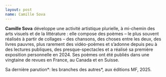 ```yaml
---
layout: post
name: Camille Sova
---
```

**Camille Sova** développe une activité artistique plurielle, à mi-chemin des arts visuels et de la littérature : elle compose des poèmes – le plus souvent réalisés à partir de collages – des chansons, des choses entre les deux, des livres pauvres, plus rarement des vidéo-poèmes et s’adonne depuis peu à des lectures publiques, des presque-spectacles et a réalisé sa première exposition personnelle en 2024. Ses poèmes ont été publiés dans une vingtaine de revues en France, au Canada et en Suisse.

Sa dernière parution*: les branches des autres*, aux éditions MF, 2025.